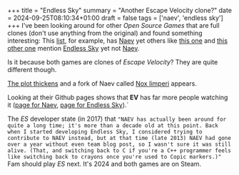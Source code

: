 +++
title = "Endless Sky"
summary = "Another Escape Velocity clone?"
date = 2024-09-25T08:10:34+01:00
draft = false
tags = ['naev', 'endless sky']
+++
I've been looking around for other *Open Source Games* that are full clones (don't use anything from the original) and found something interesting:
This [list](https://github.com/bobeff/open-source-games?tab=readme-ov-file#role-playing-games), for example, has [Naev](https://naev.org/) yet others like [this one](https://www.technorms.com/71807/best-open-source-games) and [this other one](https://en.wikipedia.org/wiki/List_of_open-source_video_games) mention [Endless Sky](https://endless-sky.github.io/) yet not [Naev](https://naev.org/).

Is it because both games are clones of *Escape Velocity*? They are quite different though.

[The plot thickens](https://steamcommunity.com/app/404410/discussions/0/1471967615862590161/) and a fork of Naev called [Nox Iimperi](https://github.com/Kinniken/NoxImperii) appears.

Looking at their Github pages shows that **EV** has far more people watching it ([page for Naev](https://github.com/naev/naev), [page for Endless Sky](https://github.com/endless-sky/endless-sky)).´

The *ES* developer state (in 2017) that ```"NAEV has actually been around for quite a long time; it's more than a decade old at this point. Back when I started developing Endless Sky, I considered trying to contribute to NAEV instead, but at that time (late 2013) NAEV had gone over a year without even team blog post, so I wasn't sure it was still alive. (That, and switching back to C if you're a C++ programmer feels like switching back to crayons once you're used to Copic markers.)"```
Fam should play *ES* next. It's 2024 and both games are on Steam.
